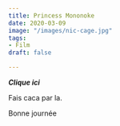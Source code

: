 ```yaml
---
title: Princess Mononoke
date: 2020-03-09
image: "/images/nic-cage.jpg"
tags:
- Film
draft: false

---
```

**_Clique ici_**

Fais caca par la.

Bonne journée